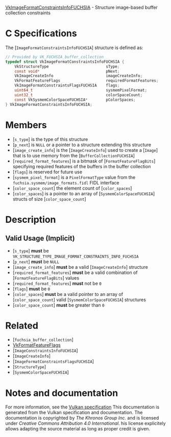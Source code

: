 [VkImageFormatConstraintsInfoFUCHSIA](https://www.khronos.org/registry/vulkan/specs/1.3-extensions/man/html/VkImageFormatConstraintsInfoFUCHSIA.html) - Structure image-based buffer collection constraints

# C Specifications
The [`ImageFormatConstraintsInfoFUCHSIA`] structure is defined as:
```c
// Provided by VK_FUCHSIA_buffer_collection
typedef struct VkImageFormatConstraintsInfoFUCHSIA {
    VkStructureType                         sType;
    const void*                             pNext;
    VkImageCreateInfo                       imageCreateInfo;
    VkFormatFeatureFlags                    requiredFormatFeatures;
    VkImageFormatConstraintsFlagsFUCHSIA    flags;
    uint64_t                                sysmemPixelFormat;
    uint32_t                                colorSpaceCount;
    const VkSysmemColorSpaceFUCHSIA*        pColorSpaces;
} VkImageFormatConstraintsInfoFUCHSIA;
```

# Members
- [`s_type`] is the type of this structure
- [`p_next`] is `NULL` or a pointer to a structure extending this structure
- [`image_create_info`] is the [`ImageCreateInfo`] used to create a [`Image`] that is to use memory from the [`BufferCollectionFUCHSIA`]
- [`required_format_features`] is a bitmask of [`FormatFeatureFlagBits`] specifying required features of the buffers in the buffer collection
- [`flags`] is reserved for future use
- [`sysmem_pixel_format`] is a `PixelFormatType` value from the `fuchsia.sysmem/image_formats.fidl` FIDL interface
- [`color_space_count`] the element count of [`color_spaces`]
- [`color_spaces`] is a pointer to an array of [`SysmemColorSpaceFUCHSIA`] structs of size [`color_space_count`]

# Description
## Valid Usage (Implicit)
-  [`s_type`] **must**  be `VK_STRUCTURE_TYPE_IMAGE_FORMAT_CONSTRAINTS_INFO_FUCHSIA`
-  [`p_next`] **must**  be `NULL`
-  [`image_create_info`] **must**  be a valid [`ImageCreateInfo`] structure
-  [`required_format_features`] **must**  be a valid combination of [`FormatFeatureFlagBits`] values
-  [`required_format_features`] **must**  not be `0`
-  [`flags`] **must**  be `0`
-  [`color_spaces`] **must**  be a valid pointer to an array of [`color_space_count`] valid [`SysmemColorSpaceFUCHSIA`] structures
-  [`color_space_count`] **must**  be greater than `0`

# Related
- [`fuchsia_buffer_collection`]
- [VkFormatFeatureFlags]()
- [`ImageConstraintsInfoFUCHSIA`]
- [`ImageCreateInfo`]
- [`ImageFormatConstraintsFlagsFUCHSIA`]
- [`StructureType`]
- [`SysmemColorSpaceFUCHSIA`]

# Notes and documentation
For more information, see the [Vulkan specification](https://www.khronos.org/registry/vulkan/specs/1.3-extensions/html/vkspec.html)
This documentation is generated from the Vulkan specification and documentation.
The documentation is copyrighted by *The Khronos Group Inc.* and is licensed under *Creative Commons Attribution 4.0 International*.
his license explicitely allows adapting the source material as long as proper credit is given.
        